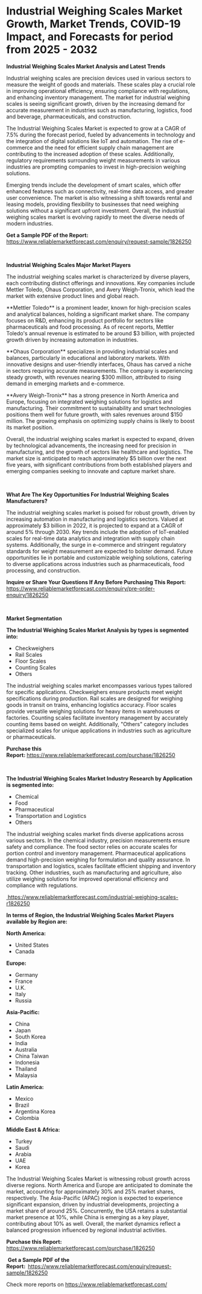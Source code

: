 <p><h1>Industrial Weighing Scales Market Growth, Market Trends, COVID-19 Impact, and Forecasts for period from 2025 - 2032</h1></p><p><strong>Industrial Weighing Scales Market Analysis and Latest Trends</strong></p>
<p><p>Industrial weighing scales are precision devices used in various sectors to measure the weight of goods and materials. These scales play a crucial role in improving operational efficiency, ensuring compliance with regulations, and enhancing inventory management. The market for industrial weighing scales is seeing significant growth, driven by the increasing demand for accurate measurement in industries such as manufacturing, logistics, food and beverage, pharmaceuticals, and construction.</p><p>The Industrial Weighing Scales Market is expected to grow at a CAGR of 7.5% during the forecast period, fueled by advancements in technology and the integration of digital solutions like IoT and automation. The rise of e-commerce and the need for efficient supply chain management are contributing to the increased adoption of these scales. Additionally, regulatory requirements surrounding weight measurements in various industries are prompting companies to invest in high-precision weighing solutions.</p><p>Emerging trends include the development of smart scales, which offer enhanced features such as connectivity, real-time data access, and greater user convenience. The market is also witnessing a shift towards rental and leasing models, providing flexibility to businesses that need weighing solutions without a significant upfront investment. Overall, the industrial weighing scales market is evolving rapidly to meet the diverse needs of modern industries.</p></p>
<p><strong>Get a Sample PDF of the Report:&nbsp;</strong> <a href="https://www.reliablemarketforecast.com/enquiry/request-sample/1826250?utm_campaign=2274&utm_medium=2&utm_source=Github&utm_content=ia&utm_term=18022025&utm_id=industrial-weighing-scales">https://www.reliablemarketforecast.com/enquiry/request-sample/1826250</a></p>
<p>&nbsp;</p>
<p><strong>Industrial Weighing Scales Major Market Players</strong></p>
<p><p>The industrial weighing scales market is characterized by diverse players, each contributing distinct offerings and innovations. Key companies include Mettler Toledo, Ohaus Corporation, and Avery Weigh-Tronix, which lead the market with extensive product lines and global reach.</p><p>**Mettler Toledo** is a prominent leader, known for high-precision scales and analytical balances, holding a significant market share. The company focuses on R&D, enhancing its product portfolio for sectors like pharmaceuticals and food processing. As of recent reports, Mettler Toledo's annual revenue is estimated to be around $3 billion, with projected growth driven by increasing automation in industries.</p><p>**Ohaus Corporation** specializes in providing industrial scales and balances, particularly in educational and laboratory markets. With innovative designs and user-friendly interfaces, Ohaus has carved a niche in sectors requiring accurate measurements. The company is experiencing steady growth, with revenues nearing $300 million, attributed to rising demand in emerging markets and e-commerce.</p><p>**Avery Weigh-Tronix** has a strong presence in North America and Europe, focusing on integrated weighing solutions for logistics and manufacturing. Their commitment to sustainability and smart technologies positions them well for future growth, with sales revenues around $150 million. The growing emphasis on optimizing supply chains is likely to boost its market position.</p><p>Overall, the industrial weighing scales market is expected to expand, driven by technological advancements, the increasing need for precision in manufacturing, and the growth of sectors like healthcare and logistics. The market size is anticipated to reach approximately $5 billion over the next five years, with significant contributions from both established players and emerging companies seeking to innovate and capture market share.</p></p>
<p>&nbsp;</p>
<p><strong>What Are The Key Opportunities For Industrial Weighing Scales Manufacturers?</strong></p>
<p><p>The industrial weighing scales market is poised for robust growth, driven by increasing automation in manufacturing and logistics sectors. Valued at approximately $3 billion in 2022, it is projected to expand at a CAGR of around 5% through 2030. Key trends include the adoption of IoT-enabled scales for real-time data analytics and integration with supply chain systems. Additionally, the surge in e-commerce and stringent regulatory standards for weight measurement are expected to bolster demand. Future opportunities lie in portable and customizable weighing solutions, catering to diverse applications across industries such as pharmaceuticals, food processing, and construction.</p></p>
<p><strong>Inquire or Share Your Questions If Any Before Purchasing This Report:</strong> <a href="https://www.reliablemarketforecast.com/enquiry/pre-order-enquiry/1826250?utm_campaign=2274&utm_medium=2&utm_source=Github&utm_content=ia&utm_term=18022025&utm_id=industrial-weighing-scales">https://www.reliablemarketforecast.com/enquiry/pre-order-enquiry/1826250</a></p>
<p>&nbsp;</p>
<p><strong>Market Segmentation</strong></p>
<p><strong>The Industrial Weighing Scales Market Analysis by types is segmented into:</strong></p>
<p><ul><li>Checkweighers</li><li>Rail Scales</li><li>Floor Scales</li><li>Counting Scales</li><li>Others</li></ul></p>
<p><p>The industrial weighing scales market encompasses various types tailored for specific applications. Checkweighers ensure products meet weight specifications during production. Rail scales are designed for weighing goods in transit on trains, enhancing logistics accuracy. Floor scales provide versatile weighing solutions for heavy items in warehouses or factories. Counting scales facilitate inventory management by accurately counting items based on weight. Additionally, "Others" category includes specialized scales for unique applications in industries such as agriculture or pharmaceuticals.</p></p>
<p><strong>Purchase this Report:&nbsp;</strong><a href="https://www.reliablemarketforecast.com/purchase/1826250?utm_campaign=2274&utm_medium=2&utm_source=Github&utm_content=ia&utm_term=18022025&utm_id=industrial-weighing-scales">https://www.reliablemarketforecast.com/purchase/1826250</a></p>
<p>&nbsp;</p>
<p><strong>The Industrial Weighing Scales Market Industry Research by Application is segmented into:</strong></p>
<p><ul><li>Chemical</li><li>Food</li><li>Pharmaceutical</li><li>Transportation and Logistics</li><li>Others</li></ul></p>
<p><p>The industrial weighing scales market finds diverse applications across various sectors. In the chemical industry, precision measurements ensure safety and compliance. The food sector relies on accurate scales for portion control and inventory management. Pharmaceutical applications demand high-precision weighing for formulation and quality assurance. In transportation and logistics, scales facilitate efficient shipping and inventory tracking. Other industries, such as manufacturing and agriculture, also utilize weighing solutions for improved operational efficiency and compliance with regulations.</p></p>
<p><a href="https://www.reliablemarketforecast.com/industrial-weighing-scales-r1826250?utm_campaign=2274&utm_medium=2&utm_source=Github&utm_content=ia&utm_term=18022025&utm_id=industrial-weighing-scales">&nbsp;https://www.reliablemarketforecast.com/industrial-weighing-scales-r1826250</a></p>
<p><strong>In terms of Region, the Industrial Weighing Scales Market Players available by Region are:</strong></p>
<p>
    <p> <strong> North America: </strong>
        <ul>
            <li>United States</li>
            <li>Canada</li>
        </ul>
        </p> 
    <p> <strong> Europe: </strong>
        <ul>
            <li>Germany</li>
            <li>France</li>
            <li>U.K.</li>
            <li>Italy</li>
            <li>Russia</li>
        </ul>
        </p> 
    <p> <strong> Asia-Pacific: </strong>
        <ul>
            <li>China</li>
            <li>Japan</li>
            <li>South Korea</li>
            <li>India</li>
            <li>Australia</li>
            <li>China Taiwan</li>
            <li>Indonesia</li>
            <li>Thailand</li>
            <li>Malaysia</li>
        </ul>
        </p> 
    <p> <strong> Latin America: </strong>
        <ul>
            <li>Mexico</li>
            <li>Brazil</li>
            <li>Argentina Korea</li>
            <li>Colombia</li>
        </ul>
        </p> 
    <p> <strong> Middle East & Africa: </strong>
        <ul>
            <li>Turkey</li>
            <li>Saudi</li>
            <li>Arabia</li>
            <li>UAE</li>
            <li>Korea</li>
        </ul>
    </p>
    </p>
<p><p>The Industrial Weighing Scales Market is witnessing robust growth across diverse regions. North America and Europe are anticipated to dominate the market, accounting for approximately 30% and 25% market shares, respectively. The Asia-Pacific (APAC) region is expected to experience significant expansion, driven by industrial developments, projecting a market share of around 25%. Concurrently, the USA retains a substantial market presence at 10%, while China is emerging as a key player, contributing about 10% as well. Overall, the market dynamics reflect a balanced progression influenced by regional industrial activities.</p></p>
<p><strong>Purchase this Report: </strong><a href="https://www.reliablemarketforecast.com/purchase/1826250?utm_campaign=2274&utm_medium=2&utm_source=Github&utm_content=ia&utm_term=18022025&utm_id=industrial-weighing-scales">https://www.reliablemarketforecast.com/purchase/1826250</a></p>
<p>&nbsp;<strong>Get a Sample PDF of the Report:&nbsp;&nbsp;</strong><a href="https://www.reliablemarketforecast.com/enquiry/request-sample/1826250?utm_campaign=2274&utm_medium=2&utm_source=Github&utm_content=ia&utm_term=18022025&utm_id=industrial-weighing-scales">https://www.reliablemarketforecast.com/enquiry/request-sample/1826250</a></p>
<p><strong></strong></p>
<p>Check more reports on <a href="https://www.reliablemarketforecast.com/?utm_campaign=2274&utm_medium=2&utm_source=Github&utm_content=ia&utm_term=18022025&utm_id=industrial-weighing-scales">https://www.reliablemarketforecast.com/</a></p>